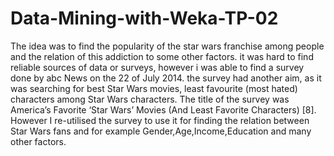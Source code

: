 # Data-Mining-with-Weka-TP-02
The idea was to find the popularity of the star wars franchise among people and the relation of this addiction to some other factors. it was hard to find reliable sources of data or surveys, however i was able to find a survey done by abc News on the 22 of July 2014. the survey had another aim, as it was searching for best Star Wars movies, least favourite (most hated) characters among Star Wars characters. The title of the survey was America’s Favorite ‘Star Wars’ Movies (And Least Favorite Characters) [8]. However I re-utilised the survey to use it for finding the relation between Star Wars fans and for example Gender,Age,Income,Education and many other factors.
